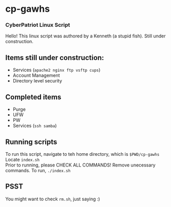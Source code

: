 # cp-gawhs
### CyberPatriot Linux Script

Hello! This linux script was authored by a Kenneth (a stupid fish). Still under construction.  

## Items still under construction:  
- Services (`apache2 nginx ftp vsftp cups`)  
- Account Management  
- Directory level security  
  
## Completed items
- Purge
- UFW
- PW
- Services (`ssh samba`)  

## Running scripts  
To run this script, navigate to teh home directory, which is `$PWD/cp-gawhs`  
Locate `index.sh`  
Prior to running, please CHECK ALL COMMANDS! Remove unecessary commands. 
To run, `./index.sh`  
## PSST  
You might want to check `rm.sh`, just saying :)
